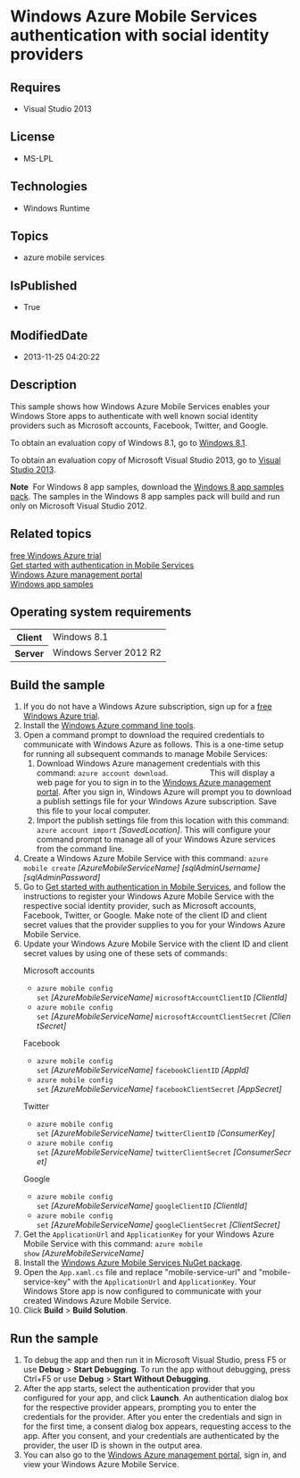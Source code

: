 # Windows Azure Mobile Services authentication with social identity providers
## Requires
* Visual Studio 2013
## License
* MS-LPL
## Technologies
* Windows Runtime
## Topics
* azure mobile services
## IsPublished
* True
## ModifiedDate
* 2013-11-25 04:20:22
## Description

<div id="mainSection">
<p>This sample shows how Windows Azure Mobile Services enables your Windows Store apps to authenticate with well known social identity providers such as Microsoft accounts, Facebook, Twitter, and Google.
</p>
<p>To obtain an evaluation copy of Windows&nbsp;8.1, go to <a href="http://go.microsoft.com/fwlink/p/?linkid=301696">
Windows&nbsp;8.1</a>.</p>
<p>To obtain an evaluation copy of Microsoft Visual Studio&nbsp;2013, go to <a href="http://go.microsoft.com/fwlink/p/?linkid=301697">
Visual Studio&nbsp;2013</a>.</p>
<p></p>
<p class="note"><b>Note</b>&nbsp;&nbsp;For Windows&nbsp;8 app samples, download the <a href="http://go.microsoft.com/fwlink/p/?LinkId=301698">
Windows&nbsp;8 app samples pack</a>. The samples in the Windows&nbsp;8 app samples pack will build and run only on Microsoft Visual Studio&nbsp;2012.</p>
<p></p>
<h2><a id="related_topics"></a>Related topics</h2>
<dl><dt><a href="http://go.microsoft.com/fwlink/p/?LinkId=308983">free Windows&nbsp;Azure trial</a>
</dt><dt><a href="http://go.microsoft.com/fwlink/p/?LinkId=306786">Get started with authentication in Mobile Services</a>
</dt><dt><a href="http://go.microsoft.com/fwlink/p/?LinkId=306779">Windows Azure management portal</a>
</dt><dt><a href="http://go.microsoft.com/fwlink/p/?LinkID=227694">Windows app samples</a>
</dt></dl>
<h2>Operating system requirements</h2>
<table>
<tbody>
<tr>
<th>Client</th>
<td><dt>Windows&nbsp;8.1 </dt></td>
</tr>
<tr>
<th>Server</th>
<td><dt>Windows Server&nbsp;2012&nbsp;R2 </dt></td>
</tr>
</tbody>
</table>
<h2>Build the sample</h2>
<ol>
<li>If you do not have a Windows&nbsp;Azure subscription, sign up for a <a href="http://go.microsoft.com/fwlink/p/?LinkId=308983">
free Windows&nbsp;Azure trial</a>. </li><li>Install the <a href="http://go.microsoft.com/fwlink/p/?LinkID=275464">Windows&nbsp;Azure command line tools</a>.
</li><li>Open a command prompt to download the required credentials to communicate with Windows&nbsp;Azure as follows. This is a one-time setup for running all subsequent commands to manage Mobile Services:
<ol>
<li>Download Windows&nbsp;Azure management credentials with this command: <code>azure account download</code>. &nbsp;&nbsp;&nbsp;&nbsp;&nbsp;&nbsp;&nbsp;&nbsp;&nbsp;&nbsp;&nbsp;&nbsp;&nbsp;&nbsp;&nbsp; &nbsp;&nbsp;This will display a web page for you to sign in to the
<a href="http://go.microsoft.com/fwlink/p/?LinkId=306779">Windows Azure management portal</a>. After you sign in, Windows&nbsp;Azure will prompt you to download a publish settings file for your Windows&nbsp;Azure subscription. Save this file to your local computer.
</li><li>Import the publish settings file from this location with this command: <code>
azure account import</code>&nbsp;<i>[SavedLocation]</i>. This will configure your command prompt to manage all of your Windows&nbsp;Azure services from the command line.
</li></ol>
</li><li>Create a Windows&nbsp;Azure Mobile Service with this command: <code>azure mobile create</code>&nbsp;<i>[AzureMobileServiceName] [sqlAdminUsername] [sqlAdminPassword]</i>
</li><li>Go to <a href="http://go.microsoft.com/fwlink/p/?LinkId=306786">Get started with authentication in Mobile Services</a>, and follow the instructions to register your Windows&nbsp;Azure Mobile Service with the respective social identity provider, such as Microsoft
 accounts, Facebook, Twitter, or Google. Make note of the client ID and client secret values that the provider supplies to you for your Windows&nbsp;Azure Mobile Service.
</li><li>Update your Windows&nbsp;Azure Mobile Service with the client ID and client secret values by using one of these sets of commands:
<p>Microsoft accounts</p>
<ul>
<li><code>azure mobile config set</code>&nbsp;<i>[AzureMobileServiceName]</i>&nbsp;<code>microsoftAccountClientID</code>&nbsp;<i>[ClientId]</i>
</li><li><code>azure mobile config set</code>&nbsp;<i>[AzureMobileServiceName]</i>&nbsp;<code>microsoftAccountClientSecret</code>&nbsp;<i>[ClientSecret]</i>
</li></ul>
<p>Facebook</p>
<ul>
<li><code>azure mobile config set</code>&nbsp;<i>[AzureMobileServiceName]</i>&nbsp;<code>facebookClientID</code>&nbsp;<i>[AppId]</i>
</li><li><code>azure mobile config set</code>&nbsp;<i>[AzureMobileServiceName]</i>&nbsp;<code>facebookClientSecret</code>&nbsp;<i>[AppSecret]</i>
</li></ul>
<p>Twitter</p>
<ul>
<li><code>azure mobile config set</code>&nbsp;<i>[AzureMobileServiceName]</i>&nbsp;<code>twitterClientID</code>&nbsp;<i>[ConsumerKey]</i>
</li><li><code>azure mobile config set</code>&nbsp;<i>[AzureMobileServiceName]</i>&nbsp;<code>twitterClientSecret</code>&nbsp;<i>[ConsumerSecret]</i>
</li></ul>
<p>Google</p>
<ul>
<li><code>azure mobile config set</code>&nbsp;<i>[AzureMobileServiceName]</i>&nbsp;<code>googleClientID</code>&nbsp;<i>[ClientId]</i>
</li><li><code>azure mobile config set</code>&nbsp;<i>[AzureMobileServiceName]</i>&nbsp;<code>googleClientSecret</code>&nbsp;<i>[ClientSecret]</i>
</li></ul>
</li><li>Get the <code>ApplicationUrl</code> and <code>ApplicationKey</code> for your Windows&nbsp;Azure Mobile Service with this command:
<code>azure mobile show</code>&nbsp;<i>[AzureMobileServiceName]</i> </li><li>Install the <a href="http://go.microsoft.com/fwlink/p/?LinkID=320478">Windows&nbsp;Azure Mobile Services NuGet package</a>.
</li><li>Open the <code>App.xaml.cs</code> file and replace &quot;mobile-service-url&quot; and &quot;mobile-service-key&quot; with the
<code>ApplicationUrl</code> and <code>ApplicationKey</code>. Your Windows Store app is now configured to communicate with your created Windows&nbsp;Azure Mobile Service.
</li><li>Click <b>Build</b> &gt; <b>Build Solution</b>. </li></ol>
<h2>Run the sample</h2>
<ol>
<li>To debug the app and then run it in Microsoft Visual Studio, press F5 or use <b>
Debug</b> &gt; <b>Start Debugging</b>. To run the app without debugging, press Ctrl&#43;F5 or use
<b>Debug</b> &gt; <b>Start Without Debugging</b>. </li><li>After the app starts, select the authentication provider that you configured for your app, and click
<b>Launch</b>. An authentication dialog box for the respective provider appears, prompting you to enter the credentials for the provider. After you enter the credentials and sign in for the first time, a consent dialog box appears, requesting access to the
 app. After you consent, and your credentials are authenticated by the provider, the user ID is shown in the output area.
</li><li>You can also go to the <a href="http://go.microsoft.com/fwlink/p/?LinkId=306779">
Windows Azure management portal</a>, sign in, and view your Windows&nbsp;Azure Mobile Service.
</li></ol>
</div>
